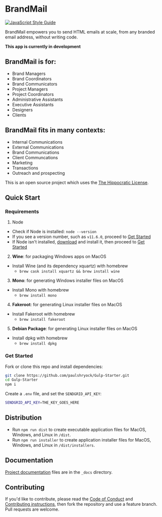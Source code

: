 # BrandMail

[![JavaScript Style Guide][standard-badge]][standard]

BrandMail empowers you to send HTML emails at scale, from any branded email address, without writing code.

**This app is currently in development**

<!--[Download Latest Release](https://github.com/paulshryock/BrandMail/releases/latest)-->

## BrandMail is for:

- Brand Managers
- Brand Coordinators
- Brand Communicators
- Project Managers
- Project Coordinators
- Administrative Assistants
- Executive Assistants
- Designers
- Clients

## BrandMail fits in many contexts:

- Internal Communications
- External Communications
- Brand Communications
- Client Communcations
- Marketing
- Transactions
- Outreach and prospecting

This is an open source project which uses the [The Hippocratic License][license].

## Quick Start

### Requirements

1. Node
  - Check if Node is installed: `node --version`
  - If you see a version number, such as `v11.6.0`, proceed to [Get Started](#get-started)
  - If Node isn't installed, [download][node-download] and install it, then proceed to [Get Started](#get-started)

2. **Wine**: for packaging Windows apps on MacOS
  - Install Wine (and its dependency xquartz) with homebrew
    - `brew cask install xquartz && brew install wine`

3. **Mono**: for generating Windows installer files on MacOS
  - Install Mono with homebrew
    - `brew install mono`

4. **Fakeroot**: for generating Linux installer files on MacOS
  - Install Fakeroot with homebrew
    - `brew install fakeroot`

5. **Debian Package**: for generating Linux installer files on MacOS
  - Install dpkg with homebrew
    - `brew install dpkg`

### Get Started

Fork or clone this repo and install dependencies:

```bash
git clone https://github.com/paulshryock/Gulp-Starter.git
cd Gulp-Starter
npm i
```

Create a `.env` file, and set the `SENDGRID_API_KEY`:

```bash
SENDGRID_API_KEY=THE_KEY_GOES_HERE
```

## Distribution

- Run `npm run dist` to create executable application files for MacOS, Windows, and Linux in `/dist`.
- Run `npm run installer` to create application installer files for MacOS, Windows, and Linux in `/dist/installers`.

## Documentation

[Project documentation][docs] files are in the `_docs` directory.

## Contributing

If you'd like to contribute, please read the [Code of Conduct][code-of-conduct] and [Contributing instructions][contributing], then fork the repository and use a feature branch. Pull requests are welcome.

[standard-badge]: https://img.shields.io/badge/code_style-standard-brightgreen.svg
[standard]: https://standardjs.com
[license]: https://firstdonoharm.dev/
[node-download]: https://nodejs.org/en/download/
[pkg]: package.json
[docs]: _docs/
[code-of-conduct]: CODE_OF_CONDUCT.md
[contributing]: CONTRIBUTING.md